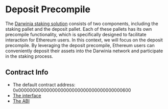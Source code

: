 # Deposit Precompile

The [Darwinia staking solution](../../darwinia-staking/staking.md) consists of two components, including the staking pallet and the deposit pallet. Each of these pallets has its own precompile functionality, which is specifically designed to facilitate interaction for Ethereum users. In this context, we will focus on the deposit precompile. By leveraging the deposit precompile, Ethereum users can conveniently deposit their assets into the Darwinia network and participate in the staking process.

## Contract Info

- The default contract address:  0x0000000000000000000000000000000000000600
- [The interface](https://github.com/darwinia-network/darwinia/blob/main/precompile/metadata/sol/deposit.sol)
- [The ABI](https://github.com/darwinia-network/darwinia/blob/main/precompile/metadata/abi/deposit.json)